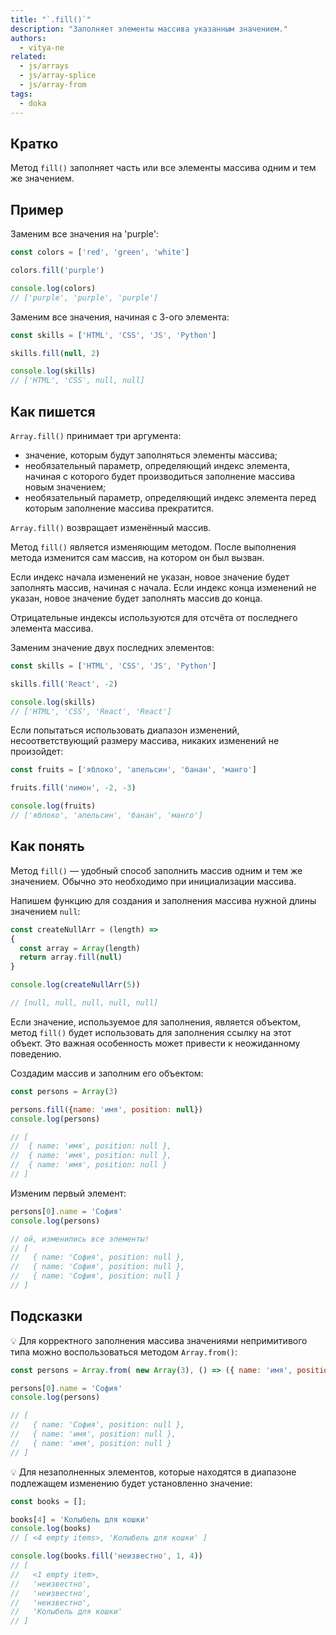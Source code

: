 ```yaml
---
title: "`.fill()`"
description: "Заполняет элементы массива указанным значением."
authors:
  - vitya-ne
related:
  - js/arrays
  - js/array-splice
  - js/array-from
tags:
  - doka
---
```


## Кратко

Метод `fill()` заполняет часть или все элементы массива одним и тем же значением.

## Пример

Заменим все значения на 'purple':

```js
const colors = ['red', 'green', 'white']

colors.fill('purple')

console.log(colors)
// ['purple', 'purple', 'purple']
```

Заменим все значения, начиная с 3-ого элемента:

```js
const skills = ['HTML', 'CSS', 'JS', 'Python']

skills.fill(null, 2)

console.log(skills)
// ['HTML', 'CSS', null, null]
```

## Как пишется

`Array.fill()` принимает три аргумента:
- значение, которым будут заполняться элементы массива;
- необязательный параметр, определяющий индекс элемента, начиная с которого будет производиться заполнение массива новым значением;
- необязательный параметр, определяющий индекс элемента перед которым заполнение массива прекратится.

`Array.fill()` возвращает изменённый массив.

Метод `fill()` является изменяющим методом. После выполнения метода изменится сам массив, на котором он был вызван.

Если индекс начала изменений не указан, новое значение будет заполнять массив, начиная с начала. Если индекс конца изменений не указан, новое значение будет заполнять массив до конца.

Отрицательные индексы используются для отсчёта от последнего элемента массива.

Заменим значение двух последних элементов:

```js
const skills = ['HTML', 'CSS', 'JS', 'Python']

skills.fill('React', -2)

console.log(skills)
// ['HTML', 'CSS', 'React', 'React']
```

Если попытаться использовать диапазон изменений, несоответствующий размеру массива, никаких изменений не произойдет:

```js
const fruits = ['яблоко', 'апельсин', 'банан', 'манго']

fruits.fill('лимон', -2, -3)

console.log(fruits)
// ['яблоко', 'апельсин', 'банан', 'манго']
```

## Как понять

Метод `fill()` — удобный способ заполнить массив одним и тем же значением. Обычно это необходимо при инициализации массива.

Напишем функцию для создания и заполнения массива нужной длины значением `null`:

```js
const createNullArr = (length) =>
{
  const array = Array(length)
  return array.fill(null)
}

console.log(createNullArr(5))

// [null, null, null, null, null]
```

Если значение, используемое для заполнения, является объектом, метод `fill()` будет использовать для заполнения ссылку на этот объект. Это важная особенность может привести к неожиданному поведению.

Создадим массив и заполним его объектом:

```js
const persons = Array(3)

persons.fill({name: 'имя', position: null})
console.log(persons)

// [
//  { name: 'имя', position: null },
//  { name: 'имя', position: null },
//  { name: 'имя', position: null }
// ]
```
Изменим первый элемент:

```js
persons[0].name = 'София'
console.log(persons)

// ой, изменились все элементы!
// [
//   { name: 'София', position: null },
//   { name: 'София', position: null },
//   { name: 'София', position: null }
// ]
```

## Подсказки

💡 Для корректного заполнения массива значениями непримитивого типа можно воспользоваться методом `Array.from()`:

```js
const persons = Array.from( new Array(3), () => ({ name: 'имя', position: null }))

persons[0].name = 'София'
console.log(persons)

// [
//   { name: 'София', position: null },
//   { name: 'имя', position: null },
//   { name: 'имя', position: null }
// ]
```

💡 Для незаполненных элементов, которые находятся в диапазоне подлежащем изменению будет установленно значение:

```js
const books = [];

books[4] = 'Колыбель для кошки'
console.log(books)
// [ <4 empty items>, 'Колыбель для кошки' ]

console.log(books.fill('неизвестно', 1, 4))
// [
//   <1 empty item>,
//   'неизвестно',
//   'неизвестно',
//   'неизвестно',
//   'Колыбель для кошки'
// ]

```
